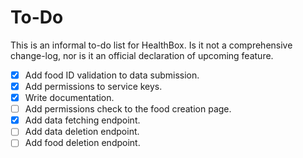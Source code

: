 # To-Do

This is an informal to-do list for HealthBox. Is it not a comprehensive change-log, nor is it an official declaration of upcoming feature.

- [X] Add food ID validation to data submission.
- [X] Add permissions to service keys.
- [X] Write documentation.
- [ ] Add permissions check to the food creation page.
- [X] Add data fetching endpoint.
- [ ] Add data deletion endpoint.
- [ ] Add food deletion endpoint.
